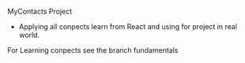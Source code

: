 MyContacts Project

- Applying all conpects learn from React and using for project in real world.

For Learning conpects see the branch fundamentals

